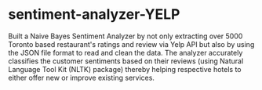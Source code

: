 # sentiment-analyzer-YELP
Built a Naive Bayes Sentiment Analyzer by not only extracting over 5000 Toronto based restaurant's ratings and review via Yelp API but also by using the JSON file format to read and clean the data. The analyzer accurately classifies the customer sentiments based on their reviews (using Natural Language Tool Kit (NLTK) package) thereby helping respective hotels to either offer new or improve existing services.
